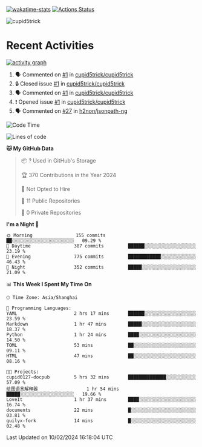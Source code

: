 [![wakatime-stats](https://github.com/cupid5trick/cupid5trick/workflows/wakatime-stats/badge.svg)](https://github.com/cupid5trick/cupid5trick/actions)
[![Actions Status](https://github.com/cupid5trick/cupid5trick/workflows/update-gh-activity/badge.svg)](https://github.com/cupid5trick/cupid5trick/actions)

![cupid5trick](https://socialify.git.ci/cupid5trick/cupid5trick/image?description=1&font=KoHo&forks=1&issues=1&language=1&name=1&owner=1&pattern=Signal&pulls=1&stargazers=1&theme=Light)

# Recent Activities

[![activity graph](https://github-readme-activity-graph.vercel.app/graph?username=cupid5trick&theme=github-dark-dimmed&custom_title=cupid5trick%20Activity%20Graph&hide_border=true)](https://github.com/ashutosh00710/github-readme-activity-graph)


<!--START_SECTION:activity-->
1. 🗣 Commented on [#1](https://github.com/cupid5trick/cupid5trick/issues/1#issuecomment-1961666240) in [cupid5trick/cupid5trick](https://github.com/cupid5trick/cupid5trick)
2. 🔒 Closed issue [#1](https://github.com/cupid5trick/cupid5trick/issues/1) in [cupid5trick/cupid5trick](https://github.com/cupid5trick/cupid5trick)
3. 🗣 Commented on [#1](https://github.com/cupid5trick/cupid5trick/issues/1#issuecomment-1949913602) in [cupid5trick/cupid5trick](https://github.com/cupid5trick/cupid5trick)
4. ❗ Opened issue [#1](https://github.com/cupid5trick/cupid5trick/issues/1) in [cupid5trick/cupid5trick](https://github.com/cupid5trick/cupid5trick)
5. 🗣 Commented on [#27](https://github.com/h2non/jsonpath-ng/issues/27#issuecomment-1878332655) in [h2non/jsonpath-ng](https://github.com/h2non/jsonpath-ng)
<!--END_SECTION:activity-->

<!--START_SECTION:waka-->
![Code Time](http://img.shields.io/badge/Code%20Time-275%20hrs%2052%20mins-blue)

![Lines of code](https://img.shields.io/badge/From%20Hello%20World%20I%27ve%20Written-5.4%20million%20lines%20of%20code-blue)

**🐱 My GitHub Data** 

> 📦 ? Used in GitHub's Storage 
 > 
> 🏆 370 Contributions in the Year 2024
 > 
> 🚫 Not Opted to Hire
 > 
> 📜 11 Public Repositories 
 > 
> 🔑 0 Private Repositories 
 > 
**I'm a Night 🦉** 

```text
🌞 Morning                155 commits         ██░░░░░░░░░░░░░░░░░░░░░░░   09.29 % 
🌆 Daytime                387 commits         ██████░░░░░░░░░░░░░░░░░░░   23.19 % 
🌃 Evening                775 commits         ████████████░░░░░░░░░░░░░   46.43 % 
🌙 Night                  352 commits         █████░░░░░░░░░░░░░░░░░░░░   21.09 % 
```


📊 **This Week I Spent My Time On** 

```text
🕑︎ Time Zone: Asia/Shanghai

💬 Programming Languages: 
YAML                     2 hrs 17 mins       ██████░░░░░░░░░░░░░░░░░░░   23.59 % 
Markdown                 1 hr 47 mins        █████░░░░░░░░░░░░░░░░░░░░   18.37 % 
Python                   1 hr 24 mins        ████░░░░░░░░░░░░░░░░░░░░░   14.50 % 
TOML                     53 mins             ██░░░░░░░░░░░░░░░░░░░░░░░   09.11 % 
HTML                     47 mins             ██░░░░░░░░░░░░░░░░░░░░░░░   08.16 % 

🐱‍💻 Projects: 
cupid0127-docpub         5 hrs 32 mins       ██████████████░░░░░░░░░░░   57.09 % 
绘图语言解释器                  1 hr 54 mins        █████░░░░░░░░░░░░░░░░░░░░   19.66 % 
LoveIt                   1 hr 37 mins        ████░░░░░░░░░░░░░░░░░░░░░   16.74 % 
documents                22 mins             █░░░░░░░░░░░░░░░░░░░░░░░░   03.81 % 
guilyx-fork              14 mins             █░░░░░░░░░░░░░░░░░░░░░░░░   02.48 % 
```


 Last Updated on 10/02/2024 16:18:04 UTC
<!--END_SECTION:waka-->
